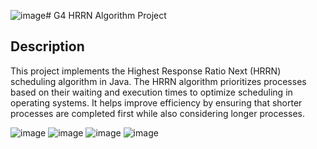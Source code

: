 ![image](https://github.com/user-attachments/assets/a21d7cb3-9f9b-446e-b92f-b3fa51b4f940)# G4 HRRN Algorithm Project

## Description
This project implements the Highest Response Ratio Next (HRRN) scheduling algorithm in Java. The HRRN algorithm prioritizes processes based on their waiting and execution times to optimize scheduling in operating systems. It helps improve efficiency by ensuring that shorter processes are completed first while also considering longer processes.

![image](https://github.com/user-attachments/assets/188df5e2-0799-4785-84b0-80f2944162dc)
![image](https://github.com/user-attachments/assets/16430ade-a96a-42cf-af54-70058595fbe6)
![image](https://github.com/user-attachments/assets/0f5b76d0-bd20-42b3-a464-9d70ce22f85f)
![image](https://github.com/user-attachments/assets/8d87b8ff-8e4f-4e1e-aedb-796345213fbf)
